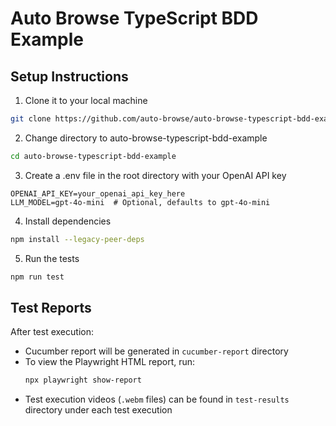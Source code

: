 # Auto Browse TypeScript BDD Example

## Setup Instructions

1. Clone it to your local machine

```bash
git clone https://github.com/auto-browse/auto-browse-typescript-bdd-example.git
```

2. Change directory to auto-browse-typescript-bdd-example

```bash
cd auto-browse-typescript-bdd-example
```

3. Create a .env file in the root directory with your OpenAI API key

```env
OPENAI_API_KEY=your_openai_api_key_here
LLM_MODEL=gpt-4o-mini  # Optional, defaults to gpt-4o-mini
```

4. Install dependencies

```bash
npm install --legacy-peer-deps
```

5. Run the tests

```bash
npm run test
```

## Test Reports

After test execution:

- Cucumber report will be generated in `cucumber-report` directory
- To view the Playwright HTML report, run:
  ```bash
  npx playwright show-report
  ```
- Test execution videos (`.webm` files) can be found in `test-results` directory under each test execution
